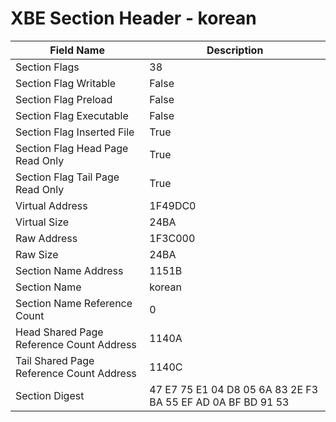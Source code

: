 # XBE Section Header - korean

| Field Name | Description |
|---|---|
| Section Flags | 38 |
| Section Flag Writable | False |
| Section Flag Preload | False |
| Section Flag Executable | False |
| Section Flag Inserted File | True |
| Section Flag Head Page Read Only | True |
| Section Flag Tail Page Read Only | True |
| Virtual Address | 1F49DC0 |
| Virtual Size | 24BA |
| Raw Address | 1F3C000 |
| Raw Size | 24BA |
| Section Name Address | 1151B |
| Section Name | korean |
| Section Name Reference Count | 0 |
| Head Shared Page Reference Count Address | 1140A |
| Tail Shared Page Reference Count Address | 1140C |
| Section Digest | 47 E7 75 E1 04 D8 05 6A 83 2E F3 BA 55 EF AD 0A BF BD 91 53 |
